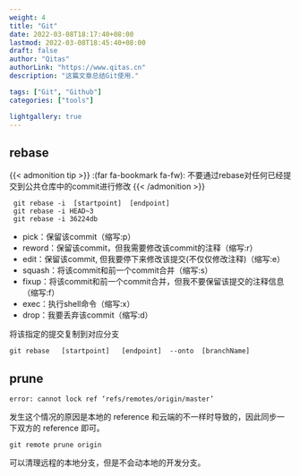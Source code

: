 ```yaml
---
weight: 4
title: "Git"
date: 2022-03-08T18:17:40+08:00
lastmod: 2022-03-08T18:45:40+08:00
draft: false
author: "Qitas"
authorLink: "https://www.qitas.cn"
description: "这篇文章总结Git使用."

tags: ["Git", "Github"]
categories: ["tools"]

lightgallery: true
---
```



## rebase

{{< admonition tip >}}
:(far fa-bookmark fa-fw): 不要通过rebase对任何已经提交到公共仓库中的commit进行修改
{{< /admonition >}}


```
 git rebase -i  [startpoint]  [endpoint]
 git rebase -i HEAD~3
 git rebase -i 36224db
```

* pick：保留该commit（缩写:p）
* reword：保留该commit，但我需要修改该commit的注释（缩写:r）
* edit：保留该commit, 但我要停下来修改该提交(不仅仅修改注释)（缩写:e）
* squash：将该commit和前一个commit合并（缩写:s）
* fixup：将该commit和前一个commit合并，但我不要保留该提交的注释信息（缩写:f）
* exec：执行shell命令（缩写:x）
* drop：我要丢弃该commit（缩写:d）

将该指定的提交复制到对应分支

```
git rebase   [startpoint]   [endpoint]  --onto  [branchName]
```


## prune

```
error: cannot lock ref ‘refs/remotes/origin/master’
```
发生这个情况的原因是本地的 reference 和云端的不一样时导致的，因此同步一下双方的 reference 即可。
```
git remote prune origin
```
可以清理远程的本地分支，但是不会动本地的开发分支。
